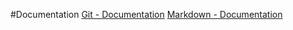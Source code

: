 #Documentation
[Git - Documentation](https://git-scm.com/doc)
[Markdown - Documentation](https://guides.github.com/features/mastering-markdown)